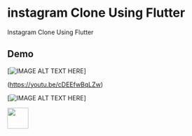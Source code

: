 # instagram Clone Using Flutter

Instagram Clone Using Flutter

## Demo


[![IMAGE ALT TEXT HERE](https://img.youtube.com/vi/cDEEfwBqLZw/0.jpg)]

(https://youtu.be/cDEEfwBqLZw)

[![IMAGE ALT TEXT HERE](https://i.imgur.com/bXol1n0.png)]

<img src="https://i.imgur.com/bXol1n0.png" width="48">
